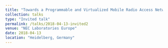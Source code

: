 ```yaml
---
title: "Towards a Programmable and Virtualized Mobile Radio Access Network Architecture"
collection: talks
type: "Invited talk"
permalink: /talks/2018-04-13-invited2
venue: "NEC Laboratories Europe"
date: 2018-04-13
location: "Heidelberg, Germany"
---
```



